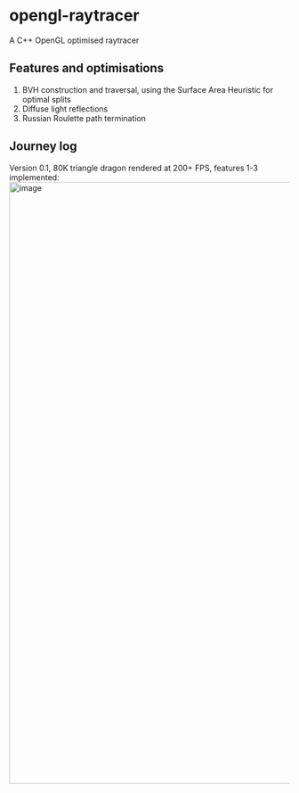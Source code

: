 # opengl-raytracer
A C++ OpenGL optimised raytracer

## Features and optimisations
1. BVH construction and traversal, using the Surface Area Heuristic for optimal splits
2. Diffuse light reflections
3. Russian Roulette path termination

## Journey log
Version 0.1, 80K triangle dragon rendered at 200+ FPS, features 1-3 implemented:
<img width="1836" height="1079" alt="image" src="https://github.com/user-attachments/assets/29e7c1ee-ca72-4175-b209-4c0f4a83c18f" />
